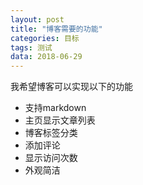 ```yaml
---
layout: post
title: "博客需要的功能"
categories: 目标
tags: 测试
data: 2018-06-29
---
```


我希望博客可以实现以下的功能
- 支持markdown
- 主页显示文章列表
- 博客标签分类
- 添加评论
- 显示访问次数
- 外观简洁
